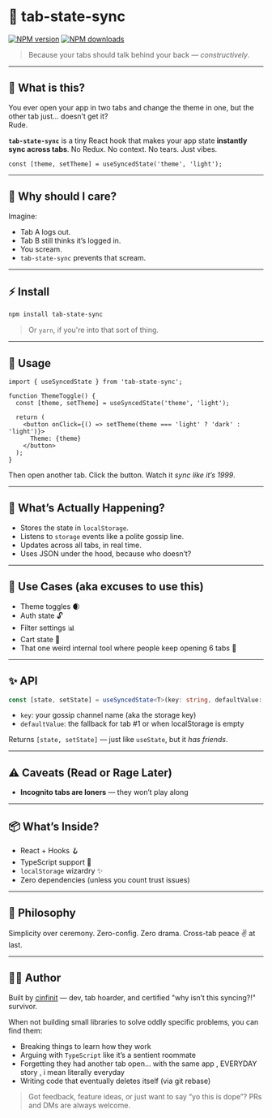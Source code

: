 

# 🧠 tab-state-sync
[![NPM version](https://img.shields.io/npm/v/tab-state-sync.svg?style=flat)](https://www.npmjs.com/package/tab-state-sync) [![NPM downloads](https://img.shields.io/npm/dm/tab-state-sync.svg?style=flat)](https://npmjs.org/package/tab-state-sync) 


> Because your tabs should talk behind your back — *constructively*.

---

## 🧐 What is this?

You ever open your app in two tabs and change the theme in one, but the other tab just… doesn’t get it?  
Rude.

**`tab-state-sync`** is a tiny React hook that makes your app state **instantly sync across tabs**. No Redux. No context. No tears. Just vibes.

```tsx
const [theme, setTheme] = useSyncedState('theme', 'light');
````

---

## 🚀 Why should I care?

Imagine:

* Tab A logs out.
* Tab B still thinks it’s logged in.
* You scream.
* `tab-state-sync` prevents that scream.

---

## ⚡ Install

```bash
npm install tab-state-sync
```

> Or `yarn`, if you're into that sort of thing.

---

## 🔮 Usage

```tsx
import { useSyncedState } from 'tab-state-sync';

function ThemeToggle() {
  const [theme, setTheme] = useSyncedState('theme', 'light');

  return (
    <button onClick={() => setTheme(theme === 'light' ? 'dark' : 'light')}>
      Theme: {theme}
    </button>
  );
}
```

Then open another tab. Click the button. Watch it *sync like it’s 1999*.

---

## 🧪 What’s Actually Happening?

* Stores the state in `localStorage`.
* Listens to `storage` events like a polite gossip line.
* Updates across all tabs, in real time.
* Uses JSON under the hood, because who doesn’t?

---

## 🧯 Use Cases (aka excuses to use this)

* Theme toggles 🌒
* Auth state 🔓
* Filter settings 📊
* Cart state 🛒
* That one weird internal tool where people keep opening 6 tabs 🤡

---

## ✨ API

```ts
const [state, setState] = useSyncedState<T>(key: string, defaultValue: T)
```

* `key`: your gossip channel name (aka the storage key)
* `defaultValue`: the fallback for tab #1 or when localStorage is empty

Returns `[state, setState]` — just like `useState`, but it *has friends*.

---

## ⚠️ Caveats (Read or Rage Later)

* **Incognito tabs are loners** — they won’t play along

---

## 📦 What’s Inside?

* React + Hooks 🪝
* TypeScript support 🦾
* `localStorage` wizardry ✨
* Zero dependencies (unless you count trust issues)

---

## 🧘 Philosophy

Simplicity over ceremony.
Zero-config. Zero drama.
Cross-tab peace ✌️ at last.

---

## 🧑‍💻 Author

Built by [cinfinit](https://github.com/cinfinit) — dev, tab hoarder, and certified "why isn’t this syncing?!" survivor.

When not building small libraries to solve oddly specific problems, you can find them:

- Breaking things to learn how they work
- Arguing with `TypeScript` like it’s a sentient roommate
- Forgetting they had another tab open… with the same app , EVERYDAY story , i mean literally everyday
- Writing code that eventually deletes itself (via git rebase)

> Got feedback, feature ideas, or just want to say “yo this is dope”? PRs and DMs are always welcome.
